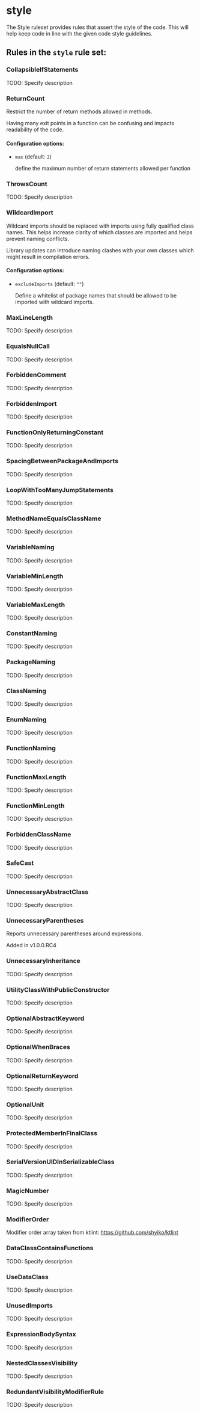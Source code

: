 # style

The Style ruleset provides rules that assert the style of the code.
This will help keep code in line with the given
code style guidelines.

## Rules in the `style` rule set:

### CollapsibleIfStatements

TODO: Specify description

### ReturnCount

Restrict the number of return methods allowed in methods.

Having many exit points in a function can be confusing and impacts readability of the
code.

#### Configuration options:

* `max` (default: `2`)

   define the maximum number of return statements allowed per function

### ThrowsCount

TODO: Specify description

### WildcardImport

Wildcard imports should be replaced with imports using fully qualified class names. This helps increase clarity of
which classes are imported and helps prevent naming conflicts.

Library updates can introduce naming clashes with your own classes which might result in compilation errors.

#### Configuration options:

* `excludeImports` (default: `""`)

   Define a whitelist of package names that should be allowed to be imported
with wildcard imports.

### MaxLineLength

TODO: Specify description

### EqualsNullCall

TODO: Specify description

### ForbiddenComment

TODO: Specify description

### ForbiddenImport

TODO: Specify description

### FunctionOnlyReturningConstant

TODO: Specify description

### SpacingBetweenPackageAndImports

TODO: Specify description

### LoopWithTooManyJumpStatements

TODO: Specify description

### MethodNameEqualsClassName

TODO: Specify description

### VariableNaming

TODO: Specify description

### VariableMinLength

TODO: Specify description

### VariableMaxLength

TODO: Specify description

### ConstantNaming

TODO: Specify description

### PackageNaming

TODO: Specify description

### ClassNaming

TODO: Specify description

### EnumNaming

TODO: Specify description

### FunctionNaming

TODO: Specify description

### FunctionMaxLength

TODO: Specify description

### FunctionMinLength

TODO: Specify description

### ForbiddenClassName

TODO: Specify description

### SafeCast

TODO: Specify description

### UnnecessaryAbstractClass

TODO: Specify description

### UnnecessaryParentheses

Reports unnecessary parentheses around expressions.

Added in v1.0.0.RC4

### UnnecessaryInheritance

TODO: Specify description

### UtilityClassWithPublicConstructor

TODO: Specify description

### OptionalAbstractKeyword

TODO: Specify description

### OptionalWhenBraces

TODO: Specify description

### OptionalReturnKeyword

TODO: Specify description

### OptionalUnit

TODO: Specify description

### ProtectedMemberInFinalClass

TODO: Specify description

### SerialVersionUIDInSerializableClass

TODO: Specify description

### MagicNumber

TODO: Specify description

### ModifierOrder

Modifier order array taken from ktlint: https://github.com/shyiko/ktlint

### DataClassContainsFunctions

TODO: Specify description

### UseDataClass

TODO: Specify description

### UnusedImports

TODO: Specify description

### ExpressionBodySyntax

TODO: Specify description

### NestedClassesVisibility

TODO: Specify description

### RedundantVisibilityModifierRule

TODO: Specify description
